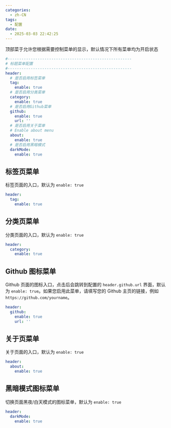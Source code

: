 ```yaml
---
categories:
  - zh-CN
tags:
  - 配置
date:
  - 2025-03-03 22:42:25
---
```


顶部菜于允许您根据需要控制菜单的显示，默认情况下所有菜单均为开启状态

``` yml _config.node-tree.yml
#------------------------------------------------------
# 标题菜单配置
#------------------------------------------------------
header:
  # 是否启用标签菜单
  tag:
    enable: true
  # 是否启用分类菜单
  category:
    enable: true
  # 是否启用Github菜单
  github:
    enable: true
    url: ''
  # 是否启用关于菜单
  # Enable about menu
  about:
    enable: true
  # 是否启用黑暗模式
  darkMode:
    enable: true
```

## 标签页菜单
标签页面的入口，默认为 `enable: true`

``` yml _config.node-tree.yml
header:
  tag:
    enable: true
```

## 分类页菜单
分类页面的入口，默认为 `enable: true`

``` yml _config.node-tree.yml
header:
  category:
    enable: true
```

## Github 图标菜单
Github 页面的图标入口，点击后会跳转到配置的 `header.github.url` 界面，默认为 `enable: true`。如果您启用此菜单，请填写您的 Github 主页的链接，例如 `https://github.com/yourname`。

``` yml _config.node-tree.yml
header:
  github:
    enable: true
    url: ''
```

## 关于页菜单
关于页面的入口，默认为 `enable: true`

``` yml _config.node-tree.yml
header:
  about:
    enable: true
```

## 黑暗模式图标菜单
切换页面黑夜/白天模式的图标菜单，默认为 `enable: true`

``` yml _config.node-tree.yml
header:
  darkMode:
    enable: true
```